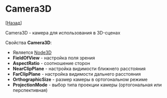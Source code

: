 # Camera3D

[[Назад](@MenuBar.MenuCreate)]

Camera3D - камера для использования в 3D-сценах

Свойства **Camera3D**:

* Является [Node3D](@Node.3D.Node3D)
* **FieldOfView** - настройка поля зрения
* **AspectRatio** - соотношение сторон
* **NearClipPlane** - настройка видимости ближнего расстояния
* **FarClipPlane** - настройка видимости дальнего расстояния
* **OrthographicSize** - размер камеры в ортогональном режиме
* **ProjectionMode** - выбор типа проекции камеры (ортогональная или перспективная)
